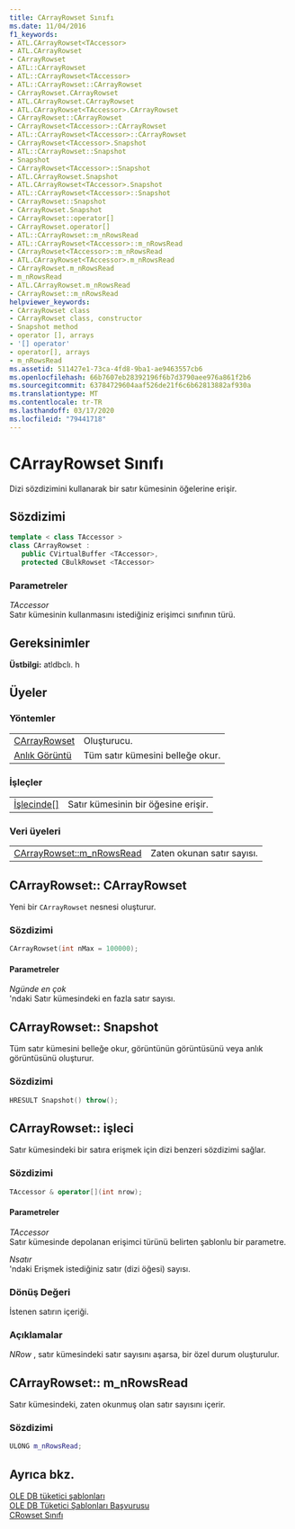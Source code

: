 ```yaml
---
title: CArrayRowset Sınıfı
ms.date: 11/04/2016
f1_keywords:
- ATL.CArrayRowset<TAccessor>
- ATL.CArrayRowset
- CArrayRowset
- ATL::CArrayRowset
- ATL::CArrayRowset<TAccessor>
- ATL::CArrayRowset::CArrayRowset
- CArrayRowset.CArrayRowset
- ATL.CArrayRowset.CArrayRowset
- ATL.CArrayRowset<TAccessor>.CArrayRowset
- CArrayRowset::CArrayRowset
- CArrayRowset<TAccessor>::CArrayRowset
- ATL::CArrayRowset<TAccessor>::CArrayRowset
- CArrayRowset<TAccessor>.Snapshot
- ATL::CArrayRowset::Snapshot
- Snapshot
- CArrayRowset<TAccessor>::Snapshot
- ATL.CArrayRowset.Snapshot
- ATL.CArrayRowset<TAccessor>.Snapshot
- ATL::CArrayRowset<TAccessor>::Snapshot
- CArrayRowset::Snapshot
- CArrayRowset.Snapshot
- CArrayRowset::operator[]
- CArrayRowset.operator[]
- ATL::CArrayRowset::m_nRowsRead
- ATL::CArrayRowset<TAccessor>::m_nRowsRead
- CArrayRowset<TAccessor>::m_nRowsRead
- ATL.CArrayRowset<TAccessor>.m_nRowsRead
- CArrayRowset.m_nRowsRead
- m_nRowsRead
- ATL.CArrayRowset.m_nRowsRead
- CArrayRowset::m_nRowsRead
helpviewer_keywords:
- CArrayRowset class
- CArrayRowset class, constructor
- Snapshot method
- operator [], arrays
- '[] operator'
- operator[], arrays
- m_nRowsRead
ms.assetid: 511427e1-73ca-4fd8-9ba1-ae9463557cb6
ms.openlocfilehash: 66b7607eb28392196f6b7d3790aee976a861f2b6
ms.sourcegitcommit: 63784729604aaf526de21f6c6b62813882af930a
ms.translationtype: MT
ms.contentlocale: tr-TR
ms.lasthandoff: 03/17/2020
ms.locfileid: "79441718"
---
```

# <a name="carrayrowset-class"></a>CArrayRowset Sınıfı

Dizi sözdizimini kullanarak bir satır kümesinin öğelerine erişir.

## <a name="syntax"></a>Sözdizimi

```cpp
template < class TAccessor >
class CArrayRowset :
   public CVirtualBuffer <TAccessor>,
   protected CBulkRowset <TAccessor>
```

### <a name="parameters"></a>Parametreler

*TAccessor*<br/>
Satır kümesinin kullanmasını istediğiniz erişimci sınıfının türü.

## <a name="requirements"></a>Gereksinimler

**Üstbilgi:** atldbclı. h

## <a name="members"></a>Üyeler

### <a name="methods"></a>Yöntemler

|||
|-|-|
|[CArrayRowset](#carrayrowset)|Oluşturucu.|
|[Anlık Görüntü](#snapshot)|Tüm satır kümesini belleğe okur.|

### <a name="operators"></a>İşleçler

|||
|-|-|
|[İşlecinde&#91;&#93;](#operator)|Satır kümesinin bir öğesine erişir.|

### <a name="data-members"></a>Veri üyeleri

|||
|-|-|
|[CArrayRowset::m_nRowsRead](#nrowsread)|Zaten okunan satır sayısı.|

## <a name="carrayrowset"></a>CArrayRowset:: CArrayRowset

Yeni bir `CArrayRowset` nesnesi oluşturur.

### <a name="syntax"></a>Sözdizimi

```cpp
CArrayRowset(int nMax = 100000);
```

#### <a name="parameters"></a>Parametreler

*Ngünde en çok*<br/>
'ndaki Satır kümesindeki en fazla satır sayısı.

## <a name="snapshot"></a>CArrayRowset:: Snapshot

Tüm satır kümesini belleğe okur, görüntünün görüntüsünü veya anlık görüntüsünü oluşturur.

### <a name="syntax"></a>Sözdizimi

```cpp
HRESULT Snapshot() throw();
```

## <a name="operator"></a>CArrayRowset:: işleci

Satır kümesindeki bir satıra erişmek için dizi benzeri sözdizimi sağlar.

### <a name="syntax"></a>Sözdizimi

```cpp
TAccessor & operator[](int nrow);
```

#### <a name="parameters"></a>Parametreler

*TAccessor*<br/>
Satır kümesinde depolanan erişimci türünü belirten şablonlu bir parametre.

*Nsatır*<br/>
'ndaki Erişmek istediğiniz satır (dizi öğesi) sayısı.

### <a name="return-value"></a>Dönüş Değeri

İstenen satırın içeriği.

### <a name="remarks"></a>Açıklamalar

*NRow* , satır kümesindeki satır sayısını aşarsa, bir özel durum oluşturulur.

## <a name="nrowsread"></a>CArrayRowset:: m_nRowsRead

Satır kümesindeki, zaten okunmuş olan satır sayısını içerir.

### <a name="syntax"></a>Sözdizimi

```cpp
ULONG m_nRowsRead;
```

## <a name="see-also"></a>Ayrıca bkz.

[OLE DB tüketici şablonları](../../data/oledb/ole-db-consumer-templates-cpp.md)<br/>
[OLE DB Tüketici Şablonları Başvurusu](../../data/oledb/ole-db-consumer-templates-reference.md)<br/>
[CRowset Sınıfı](../../data/oledb/crowset-class.md)